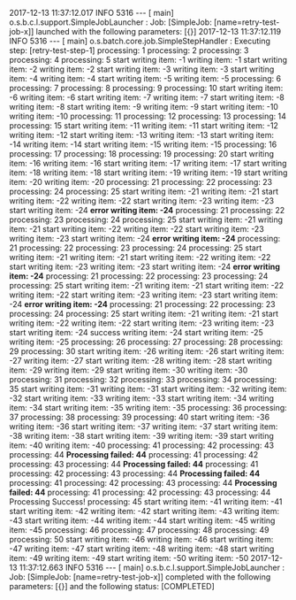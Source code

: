 2017-12-13 11:37:12.017  INFO 5316 --- [           main] o.s.b.c.l.support.SimpleJobLauncher      : Job: [SimpleJob: [name=retry-test-job-x]] launched with the following parameters: [{}]
2017-12-13 11:37:12.119  INFO 5316 --- [           main] o.s.batch.core.job.SimpleStepHandler     : Executing step: [retry-test-step-1]
processing: 1
processing: 2
processing: 3
processing: 4
processing: 5
start writing item: -1
writing item: -1
start writing item: -2
writing item: -2
start writing item: -3
writing item: -3
start writing item: -4
writing item: -4
start writing item: -5
writing item: -5
processing: 6
processing: 7
processing: 8
processing: 9
processing: 10
start writing item: -6
writing item: -6
start writing item: -7
writing item: -7
start writing item: -8
writing item: -8
start writing item: -9
writing item: -9
start writing item: -10
writing item: -10
processing: 11
processing: 12
processing: 13
processing: 14
processing: 15
start writing item: -11
writing item: -11
start writing item: -12
writing item: -12
start writing item: -13
writing item: -13
start writing item: -14
writing item: -14
start writing item: -15
writing item: -15
processing: 16
processing: 17
processing: 18
processing: 19
processing: 20
start writing item: -16
writing item: -16
start writing item: -17
writing item: -17
start writing item: -18
writing item: -18
start writing item: -19
writing item: -19
start writing item: -20
writing item: -20
processing: 21
processing: 22
processing: 23
processing: 24
processing: 25
start writing item: -21
writing item: -21
start writing item: -22
writing item: -22
start writing item: -23
writing item: -23
start writing item: -24
**error writing item: -24**
processing: 21
processing: 22
processing: 23
processing: 24
processing: 25
start writing item: -21
writing item: -21
start writing item: -22
writing item: -22
start writing item: -23
writing item: -23
start writing item: -24
**error writing item: -24**
processing: 21
processing: 22
processing: 23
processing: 24
processing: 25
start writing item: -21
writing item: -21
start writing item: -22
writing item: -22
start writing item: -23
writing item: -23
start writing item: -24
**error writing item: -24**
processing: 21
processing: 22
processing: 23
processing: 24
processing: 25
start writing item: -21
writing item: -21
start writing item: -22
writing item: -22
start writing item: -23
writing item: -23
start writing item: -24
**error writing item: -24**
processing: 21
processing: 22
processing: 23
processing: 24
processing: 25
start writing item: -21
writing item: -21
start writing item: -22
writing item: -22
start writing item: -23
writing item: -23
start writing item: -24
success writing item: -24
start writing item: -25
writing item: -25
processing: 26
processing: 27
processing: 28
processing: 29
processing: 30
start writing item: -26
writing item: -26
start writing item: -27
writing item: -27
start writing item: -28
writing item: -28
start writing item: -29
writing item: -29
start writing item: -30
writing item: -30
processing: 31
processing: 32
processing: 33
processing: 34
processing: 35
start writing item: -31
writing item: -31
start writing item: -32
writing item: -32
start writing item: -33
writing item: -33
start writing item: -34
writing item: -34
start writing item: -35
writing item: -35
processing: 36
processing: 37
processing: 38
processing: 39
processing: 40
start writing item: -36
writing item: -36
start writing item: -37
writing item: -37
start writing item: -38
writing item: -38
start writing item: -39
writing item: -39
start writing item: -40
writing item: -40
processing: 41
processing: 42
processing: 43
processing: 44
**Processing failed: 44**
processing: 41
processing: 42
processing: 43
processing: 44
**Processing failed: 44**
processing: 41
processing: 42
processing: 43
processing: 44
**Processing failed: 44**
processing: 41
processing: 42
processing: 43
processing: 44
**Processing failed: 44**
processing: 41
processing: 42
processing: 43
processing: 44
Processing Success!
processing: 45
start writing item: -41
writing item: -41
start writing item: -42
writing item: -42
start writing item: -43
writing item: -43
start writing item: -44
writing item: -44
start writing item: -45
writing item: -45
processing: 46
processing: 47
processing: 48
processing: 49
processing: 50
start writing item: -46
writing item: -46
start writing item: -47
writing item: -47
start writing item: -48
writing item: -48
start writing item: -49
writing item: -49
start writing item: -50
writing item: -50
2017-12-13 11:37:12.663  INFO 5316 --- [           main] o.s.b.c.l.support.SimpleJobLauncher      : Job: [SimpleJob: [name=retry-test-job-x]] completed with the following parameters: [{}] and the following status: [COMPLETED]